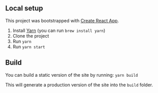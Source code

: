 ## Local setup

This project was bootstrapped with [Create React App](https://github.com/facebookincubator/create-react-app).

1. Install [Yarn](https://yarnpkg.com/en/) (you can run `brew install yarn`)
2. Clone the project
3. Run `yarn`
4. Run `yarn start`

## Build

You can build a static version of the site by running: 
`yarn build`

This will generate a production version of the site into the `build` folder.

